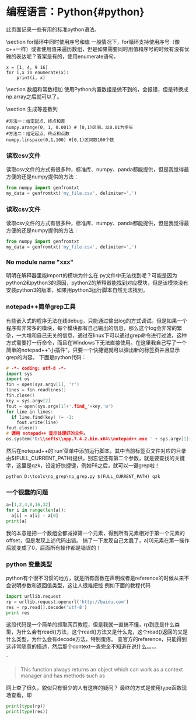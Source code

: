 编程语言：Python{#python}
===========================

此页面记录一些有用的标准python语法。


\section for循环中同时使用序号和值
一般情况下，for循环支持使用序号（像c++一样）或者使用值来遍历数组，但是如果需要同时用值和序号的时候有没有优雅的表达呢？答案是有的，使用enumerate语句。

~~~{.py}
x = [1, 4, 9 16]
for i,x in enumerate(x):
	print(i, x)
~~~

\section 数组和常数相加
使用Python内置数组是做不到的，会报错，但是转换成np.array之后就可以了。

\section 生成等差数列
~~~
#方法一：给定起点、终点和差
numpy.arange(0, 1, 0.001) # [0,1)区间，以0.01为步长
#方法二：给定起点、终点和点数
numpy.linspace(0,1,100) #[0,1)区间取100个数
~~~

### 读取csv文件

读取csv文件的方式有很多种，标准库、numpy、panda都能提供，但是我觉得最方便的还是numpy提供的方法：

```python
from numpy import genfromtxt
my_data = genfromtxt('my_file.csv', delimiter=',')
```



### 读取csv文件

读取csv文件的方式有很多种，标准库、numpy、panda都能提供，但是我觉得最方便的还是numpy提供的方法：

```python
from numpy import genfromtxt
my_data = genfromtxt('my_file.csv', delimiter=',')
```



### No module name "xxx"

明明在解释器里能import的模块为什么在.py文件中无法找到呢？可能是因为python2和python3的原因，python2的解释器能找到对应模块，但是该模块没有安装python3的版本，如果用python3运行脚本自然无法找到。

### notepad++简单grep工具
有些嵌入式的程序无法在线debug，只能通过输出log的方式调试。但是如果一个程序有非常多的模块，每个模块都有自己输出的信息，那么这个log会非常的繁杂，一大堆和自己无关的信息，通过在linux下可以通过grep命令进行过滤，这种方式需要打一行命令，而且在Windows下无法直接使用。在这里我自己写了一个简单的notepad++“小插件”，只要一个快捷键就可以弹出新的标签页并且显示grep的内容。
下面是python代码：

```cpp
# -*- coding: utf-8 -*-
import sys
import os
fin = open(sys.argv[1], 'r')
lines = fin.readlines()
fin.close()
key = sys.argv[2]
fout = open(sys.argv[1]+'.find_'+key,'w')
for line in lines:
  if line.find(key) != -1:
    fout.write(line)
fout.close()
# 调用 notepad++ 显示处理好的文件。
os.system('D:\\softs\\npp.7.4.2.bin.x64\\notepad++.exe ' + sys.argv[1]+'.find_'+key)
```
然后在notepad++的‘run’菜单中添加运行脚本，其中当前标签页文件对应的目录由$(FULL_CURRENT_PATH)提供，别忘记还有第二个参数，就是要查找的关键字，这里是qzk，设定好快捷键，例如F6之后，就可以一键grep啦！

```shell
python D:\tools\np_grep\np_grep.py $(FULL_CURRENT_PATH) qzk
```

### 一个很蠢的问题

```python
a=[1,2,4,8,16,32]
for i in range(len(a)):
  a[i] = a[i] - a[0]
print(a)
```
我的本意是把一个数组全都减掉第一个元素，得到所有元素相对于第一个元素的offset，但是发现上述代码出错。
搞了一下发现自己太蠢了，a[0]元素在第一操作后就变成了0，后面所有操作都是错误的！

### python 变量类型
python有个很不习惯的地方，就是所有函数在声明或者是reference的时候从来不会说明参数和返回值类型，这让人很难把控
例如下面的教程代码

```python
import urllib.request
rp = urllib.request.openurl('http://baidu.com')
res = rp.read().decode('utf-8')
print res
```

这段代码是一个简单的抓取网页教程，但是我就一直搞不懂，rp到底是什么类型，为什么会有read()方法，这个read()方法又是什么鬼，这个read()返回的又是什么类型，为什么会有decode方法，特别蛋疼。
查官方的reference，只能得到这非常随意的描述，然后那个context一查完全不知道在说什么。。。。

`
> This function always returns an object which can work as a context manager and has methods such as

网上查了很久，貌似只有很少的人有这样的疑问？
最终的方式是使用type函数现场查看，即

```python
print(type(rp))
print(type(res))
```
